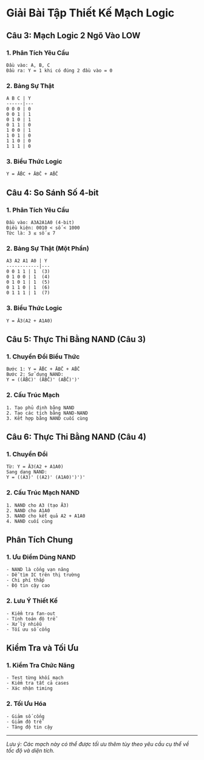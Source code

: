 # Giải Bài Tập Thiết Kế Mạch Logic

## Câu 3: Mạch Logic 2 Ngõ Vào LOW

### 1. Phân Tích Yêu Cầu
```
Đầu vào: A, B, C
Đầu ra: Y = 1 khi có đúng 2 đầu vào = 0
```

### 2. Bảng Sự Thật
```
A B C | Y
------|---
0 0 0 | 0
0 0 1 | 1
0 1 0 | 1
0 1 1 | 0
1 0 0 | 1
1 0 1 | 0
1 1 0 | 0
1 1 1 | 0
```

### 3. Biểu Thức Logic
```
Y = ĀB̄C + ĀBC̄ + AB̄C̄
```

## Câu 4: So Sánh Số 4-bit

### 1. Phân Tích Yêu Cầu
```
Đầu vào: A3A2A1A0 (4-bit)
Điều kiện: 0010 < số < 1000
Tức là: 3 ≤ số ≤ 7
```

### 2. Bảng Sự Thật (Một Phần)
```
A3 A2 A1 A0 | Y
------------|---
0 0 1 1 | 1  (3)
0 1 0 0 | 1  (4)
0 1 0 1 | 1  (5)
0 1 1 0 | 1  (6)
0 1 1 1 | 1  (7)
```

### 3. Biểu Thức Logic
```
Y = Ā3(A2 + A1A0)
```

## Câu 5: Thực Thi Bằng NAND (Câu 3)

### 1. Chuyển Đổi Biểu Thức
```
Bước 1: Y = ĀB̄C + ĀBC̄ + AB̄C̄
Bước 2: Sử dụng NAND:
Y = ((ĀB̄C)' (ĀBC̄)' (AB̄C̄)')'
```

### 2. Cấu Trúc Mạch
```
1. Tạo phủ định bằng NAND
2. Tạo các tích bằng NAND-NAND
3. Kết hợp bằng NAND cuối cùng
```

## Câu 6: Thực Thi Bằng NAND (Câu 4)

### 1. Chuyển Đổi
```
Từ: Y = Ā3(A2 + A1A0)
Sang dạng NAND:
Y = ((A3)' ((A2)' (A1A0)')')'
```

### 2. Cấu Trúc Mạch NAND
```
1. NAND cho A3 (tạo Ā3)
2. NAND cho A1A0
3. NAND cho kết quả A2 + A1A0
4. NAND cuối cùng
```

## Phân Tích Chung

### 1. Ưu Điểm Dùng NAND
```
- NAND là cổng vạn năng
- Dễ tìm IC trên thị trường
- Chi phí thấp
- Độ tin cậy cao
```

### 2. Lưu Ý Thiết Kế
```
- Kiểm tra fan-out
- Tính toán độ trễ
- Xử lý nhiễu
- Tối ưu số cổng
```

## Kiểm Tra và Tối Ưu

### 1. Kiểm Tra Chức Năng
```
- Test từng khối mạch
- Kiểm tra tất cả cases
- Xác nhận timing
```

### 2. Tối Ưu Hóa
```
- Giảm số cổng
- Giảm độ trễ
- Tăng độ tin cậy
```

---
*Lưu ý: Các mạch này có thể được tối ưu thêm tùy theo yêu cầu cụ thể về tốc độ và diện tích.*